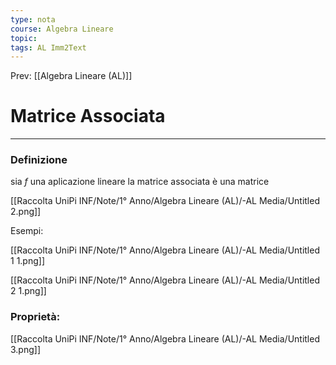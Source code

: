 ```yaml
---
type: nota
course: Algebra Lineare
topic: 
tags: AL Imm2Text
---
```


Prev: [[Algebra Lineare (AL)]]

# Matrice Associata
---

### Definizione
sia $f$  una aplicazione lineare la matrice associata è una matrice

[[Raccolta UniPi INF/Note/1° Anno/Algebra Lineare (AL)/-AL Media/Untitled 2.png]]

Esempi:

[[Raccolta UniPi INF/Note/1° Anno/Algebra Lineare (AL)/-AL Media/Untitled 1 1.png]]

[[Raccolta UniPi INF/Note/1° Anno/Algebra Lineare (AL)/-AL Media/Untitled 2 1.png]]

### Proprietà:

[[Raccolta UniPi INF/Note/1° Anno/Algebra Lineare (AL)/-AL Media/Untitled 3.png]]
